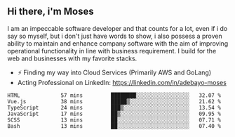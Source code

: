 ## Hi there, i'm Moses

I am an impeccable software developer and that counts for a lot, even if i do say so myself, but i don't just have words to show, i also possess a proven ability to maintain and enhance company software with the aim of improving operational functionality in line with business requirement. I build for the web and businesses with my favorite stacks.
- ⚡ Finding my way into Cloud Services (Primarily AWS and GoLang)
- Acting Professional on LinkedIn: https://linkedin.com/in/adebayo-moses

<!--START_SECTION:waka-->

```text
HTML             57 mins         ████████░░░░░░░░░░░░░░░░░   32.07 %
Vue.js           38 mins         █████▒░░░░░░░░░░░░░░░░░░░   21.62 %
TypeScript       24 mins         ███▒░░░░░░░░░░░░░░░░░░░░░   13.54 %
JavaScript       17 mins         ██▒░░░░░░░░░░░░░░░░░░░░░░   09.95 %
SCSS             13 mins         ██░░░░░░░░░░░░░░░░░░░░░░░   07.71 %
Bash             13 mins         ██░░░░░░░░░░░░░░░░░░░░░░░   07.40 %
```

<!--END_SECTION:waka-->

